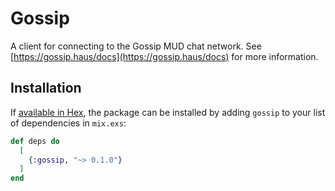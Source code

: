 # Gossip

A client for connecting to the Gossip MUD chat network. See [https://gossip.haus/docs](https://gossip.haus/docs) for more information.

## Installation

If [available in Hex](https://hex.pm/docs/publish), the package can be installed
by adding `gossip` to your list of dependencies in `mix.exs`:

```elixir
def deps do
  [
    {:gossip, "~> 0.1.0"}
  ]
end
```
